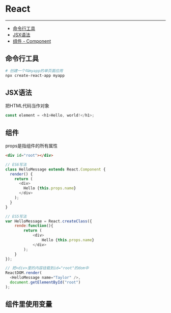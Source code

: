 # React

---

* [命令行工具](#命令行工具)
* [JSX语法](#jsx语法)
* [组件 - Component](#组件)

## 命令行工具

```bash
# 创建一个叫myapp的单页面应用
npx create-react-app myapp
```

## JSX语法

把HTML代码当作对象

```JavaScript
const element = <h1>Hello, world!</h1>;
```

## 组件

props是指组件的所有属性

```HTML
<div id="root"></div>
```

```JavaScript
// ES6写法
class HelloMessage extends React.Component {
  render() {
    return (
      <div>
        Hello {this.props.name}
      </div>
    );
  }
}

// ES5写法
var HelloMessage = React.createClass({
    rende:function(){
        return (
            <div>
                Hello {this.props.name}
            </div>
        );
    }
});

// 把<div>里的内容挂载到id="root"的dom中
ReactDOM.render(
  <HelloMessage name="Taylor" />,
  document.getElementById("root")
);
```

##  组件里使用变量



